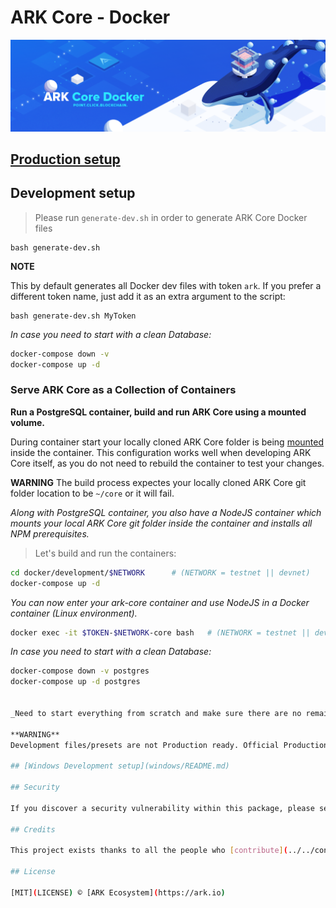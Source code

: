 # ARK Core - Docker

<p align="center">
    <img src="https://github.com/ARKEcosystem/core-docker/blob/master/banner.png" />
</p>

## [Production setup](production/README.md)

## Development setup

> Please run `generate-dev.sh` in order to generate ARK Core Docker files

```
bash generate-dev.sh
```

**NOTE**

This by default generates all Docker dev files with token `ark`. If you prefer a different token name, just add it as an extra argument to the script:

```
bash generate-dev.sh MyToken
```

_In case you need to start with a clean Database:_

```bash
docker-compose down -v
docker-compose up -d
```

### Serve ARK Core as a Collection of Containers

**Run a PostgreSQL container, build and run ARK Core using a mounted volume.**

During container start your locally cloned ARK Core folder is being [mounted](https://docs.docker.com/storage/volumes/) inside the container. This configuration works well when developing ARK Core itself, as you do not need to rebuild the container to test your changes.

**WARNING**
The build process expectes your locally cloned ARK Core git folder location to be `~/core` or it will fail.

_Along with PostgreSQL container, you also have a NodeJS container which mounts your local ARK Core git folder inside the container and installs all NPM prerequisites._

> Let's build and run the containers:

```bash
cd docker/development/$NETWORK      # (NETWORK = testnet || devnet)
docker-compose up -d
```

_You can now enter your ark-core container and use NodeJS in a Docker container (Linux environment)._

```bash
docker exec -it $TOKEN-$NETWORK-core bash   # (NETWORK = testnet || devnet, default TOKEN is `ark`)
```

_In case you need to start with a clean Database:_

```bash
docker-compose down -v postgres
docker-compose up -d postgres


_Need to start everything from scratch and make sure there are no remaining cached containers, images or volumes left? Just use the **purge_all.sh** script._

**WARNING**
Development files/presets are not Production ready. Official Production ARK-Core Docker images are now available at [Docker Hub](https://hub.docker.com/r/arkecosystem/core).

## [Windows Development setup](windows/README.md)

## Security

If you discover a security vulnerability within this package, please send an e-mail to security@ark.io. All security vulnerabilities will be promptly addressed.

## Credits

This project exists thanks to all the people who [contribute](../../contributors).

## License

[MIT](LICENSE) © [ARK Ecosystem](https://ark.io)
